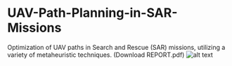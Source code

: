 # UAV-Path-Planning-in-SAR-Missions
Optimization of UAV paths in Search and Rescue (SAR) missions, utilizing a variety of metaheuristic techniques. (Download REPORT.pdf)
![alt text](https://github.com/hazemanwer2000/UAV-Path-Planning-in-SAR-Missions/blob/img.png?raw=true)
